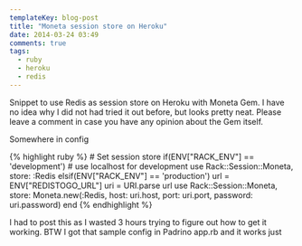 ```yaml
---
templateKey: blog-post
title: "Moneta session store on Heroku"
date: 2014-03-24 03:49
comments: true
tags: 
  - ruby 
  - heroku 
  - redis
---
```


Snippet to use Redis as session store on Heroku with Moneta Gem. I have no idea why I did not had tried it out before, but looks pretty neat. Please leave a comment in case you have any opinion about the Gem itself.

Somewhere in config

{% highlight ruby %}
    # Set session store
    if(ENV["RACK_ENV"] == 'development')
      # use localhost for development
      use Rack::Session::Moneta, store: :Redis
    elsif(ENV["RACK_ENV"] == 'production')
      url = ENV["REDISTOGO_URL"]
      uri = URI.parse url
      use Rack::Session::Moneta, store: Moneta.new(:Redis, host: uri.host, port: uri.port, password: uri.password)
    end
{% endhighlight %}


I had to post this as I wasted 3 hours trying to figure out how to get it working. BTW I got that sample config in  Padrino app.rb and it works just <fine class=""></fine>